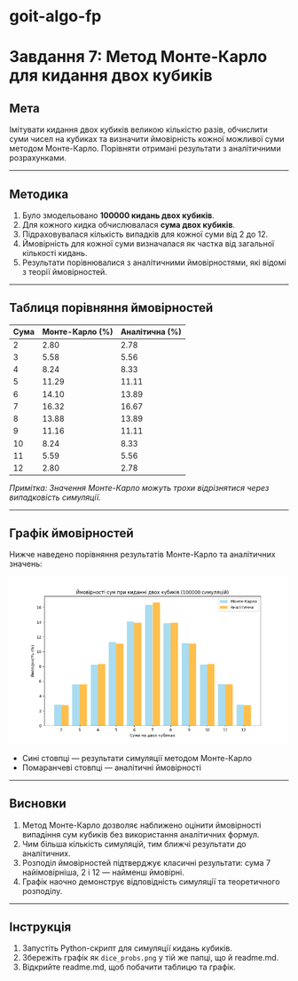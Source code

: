 # goit-algo-fp
# Завдання 7: Метод Монте-Карло для кидання двох кубиків

## Мета
Імітувати кидання двох кубиків великою кількістю разів, обчислити суми чисел на кубиках та визначити ймовірність кожної можливої суми методом Монте-Карло. Порівняти отримані результати з аналітичними розрахунками.

---

## Методика
1. Було змодельовано **100000 кидань двох кубиків**.  
2. Для кожного кидка обчислювалася **сума двох кубиків**.  
3. Підраховувалася кількість випадків для кожної суми від 2 до 12.  
4. Ймовірність для кожної суми визначалася як частка від загальної кількості кидань.  
5. Результати порівнювалися з аналітичними ймовірностями, які відомі з теорії ймовірностей.

---

## Таблиця порівняння ймовірностей

| Сума | Монте-Карло (%) | Аналітична (%) |
|------|----------------|----------------|
| 2    | 2.80           | 2.78           |
| 3    | 5.58           | 5.56           |
| 4    | 8.24           | 8.33           |
| 5    | 11.29          | 11.11          |
| 6    | 14.10          | 13.89          |
| 7    | 16.32          | 16.67          |
| 8    | 13.88          | 13.89          |
| 9    | 11.16          | 11.11          |
| 10   | 8.24           | 8.33           |
| 11   | 5.59           | 5.56           |
| 12   | 2.80           | 2.78           |

*Примітка: Значення Монте-Карло можуть трохи відрізнятися через випадковість симуляції.*

---

## Графік ймовірностей

Нижче наведено порівняння результатів Монте-Карло та аналітичних значень:

![Ймовірності сум при киданні двох кубиків](dice_probs.png)

- Сині стовпці — результати симуляції методом Монте-Карло  
- Помаранчеві стовпці — аналітичні ймовірності  

---

## Висновки
1. Метод Монте-Карло дозволяє наближено оцінити ймовірності випадіння сум кубиків без використання аналітичних формул.  
2. Чим більша кількість симуляцій, тим ближчі результати до аналітичних.  
3. Розподіл ймовірностей підтверджує класичні результати: сума 7 найімовірніша, 2 і 12 — найменш ймовірні.  
4. Графік наочно демонструє відповідність симуляції та теоретичного розподілу.

---

## Інструкція
1. Запустіть Python-скрипт для симуляції кидань кубиків.  
2. Збережіть графік як `dice_probs.png` у тій же папці, що й readme.md.  
3. Відкрийте readme.md, щоб побачити таблицю та графік.